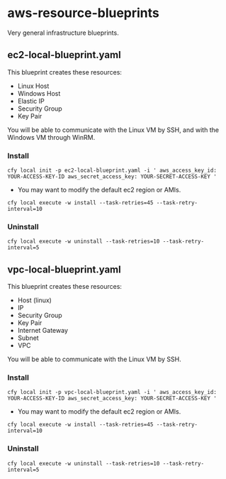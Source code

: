 # aws-resource-blueprints

Very general infrastructure blueprints.

## ec2-local-blueprint.yaml

This blueprint creates these resources:

* Linux Host
* Windows Host
* Elastic IP
* Security Group
* Key Pair

You will be able to communicate with the Linux VM by SSH, and with the Windows VM through WinRM.

### Install

`cfy local init -p ec2-local-blueprint.yaml -i '
aws_access_key_id: YOUR-ACCESS-KEY-ID
aws_secret_access_key: YOUR-SECRET-ACCESS-KEY
'`

* You may want to modify the default ec2 region or AMIs.

`cfy local execute -w install --task-retries=45 --task-retry-interval=10`

### Uninstall

`cfy local execute -w uninstall --task-retries=10 --task-retry-interval=5`


## vpc-local-blueprint.yaml

This blueprint creates these resources:

* Host (linux)
* IP
* Security Group
* Key Pair
* Internet Gateway
* Subnet
* VPC

You will be able to communicate with the Linux VM by SSH.

### Install

`cfy local init -p vpc-local-blueprint.yaml -i '
aws_access_key_id: YOUR-ACCESS-KEY-ID
aws_secret_access_key: YOUR-SECRET-ACCESS-KEY
'`

* You may want to modify the default ec2 region or AMIs.

`cfy local execute -w install --task-retries=45 --task-retry-interval=10`

### Uninstall

`cfy local execute -w uninstall --task-retries=10 --task-retry-interval=5`

